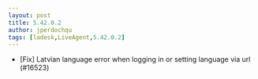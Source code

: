 ```yaml
---
layout: post
title: 5.42.0.2
author: jperdochqu
tags: [ladesk,LiveAgent,5.42.0.2]
---
```

- [Fix] Latvian language error when logging in or setting language via url (#16523)
